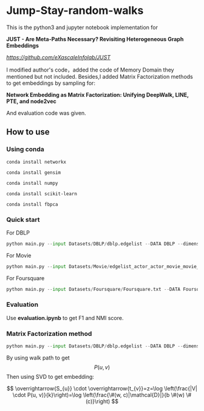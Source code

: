 # Jump-Stay-random-walks

This is the python3 and jupyter notebook implementation for

**JUST - Are Meta-Paths Necessary? Revisiting Heterogeneous Graph Embeddings** 

*https://github.com/eXascaleInfolab/JUST*

I modified author's code，added the code of Memory Domain they mentioned but not included. Besides,I added Matrix Factorization methods to get embeddings by sampling for:

**Network Embedding as Matrix Factorization: Unifying DeepWalk, LINE, PTE, and node2vec**

And evaluation code was given.



## How to use

### Using conda

`conda install networkx`

`conda install gensim`

`conda install numpy`

`conda install scikit-learn`

`conda install fbpca`

### Quick start

For DBLP

```python
python main.py --input Datasets/DBLP/dblp.edgelist --DATA DBLP --dimensions 128 --walk_length 100 --num_walks 10 --window-size 10 --alpha 0.5 --train 1 --memory 2  --output EmbeddingData
```

For Movie

```python
python main.py --input Datasets/Movie/edgelist_actor_actor_movie_movie_director_composer.edgelist --DATA Movie --dimensions 128 --walk_length 100 --num_walks 10 --window-size 10 --alpha 0.5 --train 1 --memory 2  --output EmbeddingData
```

For Foursquare

```python
python main.py --input Datasets/Foursquare/Foursquare.txt --DATA Foursquare --dimensions 128 --walk_length 100 --num_walks 10 --window-size 10 --alpha 0.5 --train 1 --memory 2  --output EmbeddingData
```



### Evaluation

Use **evaluation.ipynb** to get F1 and NMI score.

### Matrix Factorization method

```python
python main.py --input Datasets/DBLP/dblp.edgelist --DATA DBLP --dimensions 128 --walk_length 100 --num_walks 10 --window-size 10 --alpha 0.5 --train 0 --memory 2
```

By using walk path to get 
$$
P(u, v)
$$
Then using SVD to get embedding:


$$
\overrightarrow{S_{u}} \cdot \overrightarrow{t_{v}}=z=\log \left(\frac{|V| \cdot P(u, v)}{k}\right)=\log \left(\frac{\#(w, c)|\mathcal{D}|}{b \#(w) \#(c)}\right)
$$
